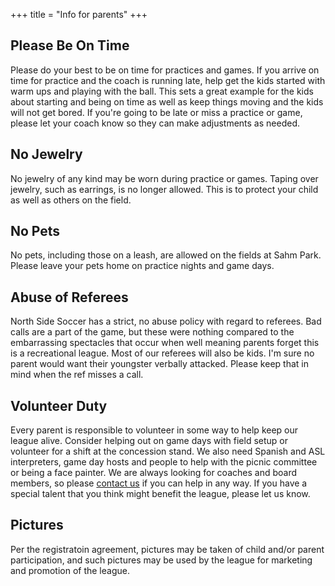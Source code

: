 +++
title = "Info for parents"
+++

## Please Be On Time

Please do your best to be on time for practices and games. If you
arrive on time for practice and the coach is running late, help get
the kids started with warm ups and playing with the ball.  This sets a
great example for the kids about starting and being on time as well as
keep things moving and the kids will not get bored. If you're going to
be late or miss a practice or game, please let your coach know so they
can make adjustments as needed.
 
## No Jewelry

No jewelry of any kind may be worn during practice or games. Taping
over jewelry, such as earrings, is no longer allowed.  This is to
protect your child as well as others on the field.  

## No Pets 

No pets, including those on a leash, are allowed on the fields at Sahm
Park. Please leave your pets home on practice nights and game days.
 
## Abuse of Referees

North Side Soccer has a strict, no abuse policy with regard to
referees. Bad calls are a part of the game, but these were nothing
compared to the embarrassing spectacles that occur when well meaning
parents forget this is a recreational league.  Most of our referees
will also be kids.  I'm sure no parent would want their youngster
verbally attacked.  Please keep that in mind when the ref misses a
call.
 
## Volunteer Duty

Every parent is responsible to volunteer in some way to help keep our
league alive.  Consider helping out on game days with field setup or
volunteer for a shift at the concession stand.  We also need Spanish
and ASL interpreters, game day hosts and people to help with the
picnic committee or being a face painter.  We are always looking for
coaches and board members, so please [contact us] if you can help in any
way.  If you have a special talent that you think might benefit the
league, please let us know.

## Pictures

Per the registratoin agreement, pictures may be taken of child and/or
parent participation, and such pictures may be used by the league for
marketing and promotion of the league.

[contact us]: /contact/
